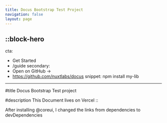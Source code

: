 ```yaml
---
title: Docus Bootstrap Test Project
navigation: false
layout: page
---
```


::block-hero
---
cta:
  - Get Started
  - /guide
secondary:
  - Open on GitHub →
  - https://github.com/nuxtlabs/docus
snippet: npm install my-lib
---

#title
Docus Bootstrap Test project

#description
This Document lives on Vercel
::

After installing @coreui, I changed the links from dependencies to devDependencies
